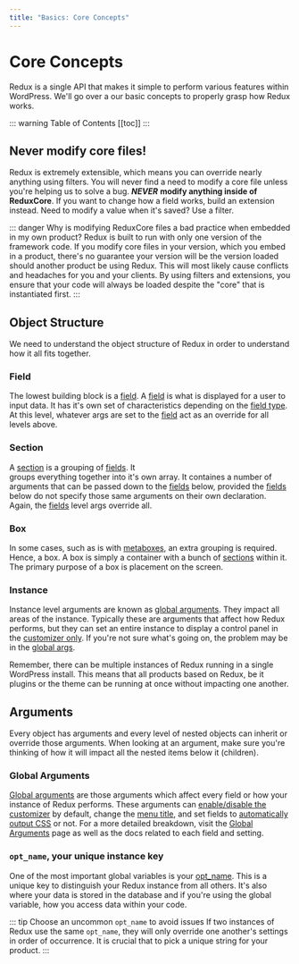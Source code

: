 ```yaml
---
title: "Basics: Core Concepts" 
---
```


# Core Concepts
Redux is a single API that makes it simple to perform various features within WordPress. We'll go over a our basic concepts 
to properly grasp how Redux works.

::: warning Table of Contents
[[toc]]
:::

## Never modify core files!
Redux is extremely extensible, which means you can override nearly anything using filters. You will never find a need to modify 
a core file unless you're helping us to solve a bug. 	__***NEVER***__ **modify anything inside of ReduxCore**. If you want to change how 
a field works, build an extension instead.  Need to modify a value when it's saved? Use a filter.

::: danger Why is modifying ReduxCore files a bad practice when embedded in my own product?
Redux is built to run with only one version of the framework code. If you modify core files in your version, which you 
embed in a product, there's no guarantee your version will be the version loaded should another product be using Redux. 
This will most likely cause conflicts and headaches for you and your clients. By using filters and extensions, you ensure that your 
code will always be loaded despite the "core" that is instantiated first.
:::

## Object Structure
We need to understand the object structure of Redux in order to understand how it all fits together.

### Field
The lowest building block is a [field](../configuration/object-field.md). A [field](../configuration/object-field.md) is what is 
displayed for a user to input data. It has it's own set of characteristics depending on the [field type](../core-fields). 
At this level, whatever args are set to the [field](../configuration/object-field.md) act as an override for all levels above.

### Section
A [section](../configuration/object-section.md) is a grouping of [fields](../configuration/object-field.md). It  
groups everything together into it's own array. It containes a number of arguments that can be passed down to the [fields](../configuration/object-field.md) 
below, provided the [fields](../configuration/object-field.md) below do not specify those same arguments on their own declaration. 
Again, the [fields](../configuration/object-field.md) level args override all.

### Box
In some cases, such as is with [metaboxes](../core-extensions/metaboxes-lite.md), an extra grouping is required. Hence, a box. A box is simply a container with a bunch 
of [sections](../configuration/object-section.md) within it. The primary purpose of a box is placement on the screen.

### Instance
Instance level arguments are known as [global arguments](../configuration/arguments-global.md). They impact all areas of 
the instance. Typically these are arguments that affect how Redux performs, but they can set an entire instance to display
a control panel in the [customizer only](../configuration/arguments-global.md#customizer-only). If you're not sure what's
going on, the problem may be in the [global args](../configuration/arguments-global.md).

Remember, there can be multiple instances of Redux running in a single WordPress install. This means that all products based on
Redux, be it plugins or the theme can be running at once without impacting one another.

## Arguments
Every object has arguments and every level of nested objects can inherit or override those arguments. When looking at an 
argument, make sure you're thinking of how it will impact all the nested items below it (children).

### Global Arguments
[Global arguments](../configuration/arguments-global.md) are those arguments which affect every field or how your 
instance of Redux performs. These arguments can [enable/disable the customizer](../configuration/arguments-global.md#customizer-only) 
by default, change the [menu title](../configuration/arguments-global.md#menu-title), and set 
fields to [automatically output CSS](../configuration/arguments-global.md#output) or not. For a more detailed breakdown, 
visit the [Global Arguments](../configuration/arguments-global.md) page as well as the docs related to each field and setting.

### `opt_name`, your unique instance key
One of the most important global variables is your [opt_name](../configuration/arguments-global.md#opt-name). This is a 
unique key to distinguish your Redux instance from all others. It's also where your data is stored in the database and 
if you're using the global variable, how you access data within your code.

::: tip Choose an uncommon `opt_name` to avoid issues
If two instances of Redux use the same `opt_name`, they will only override one another's settings in order of occurrence. 
It is crucial that to pick a unique string for your product.
:::